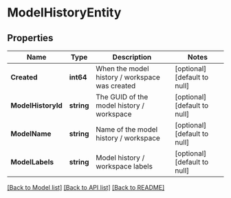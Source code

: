 # ModelHistoryEntity

## Properties
Name | Type | Description | Notes
------------ | ------------- | ------------- | -------------
**Created** | **int64** | When the model history / workspace was created | [optional] [default to null]
**ModelHistoryId** | **string** | The GUID of the model history / workspace | [optional] [default to null]
**ModelName** | **string** | Name of the model history / workspace | [optional] [default to null]
**ModelLabels** | **string** | Model history / workspace labels | [optional] [default to null]

[[Back to Model list]](../README.md#documentation-for-models) [[Back to API list]](../README.md#documentation-for-api-endpoints) [[Back to README]](../README.md)


